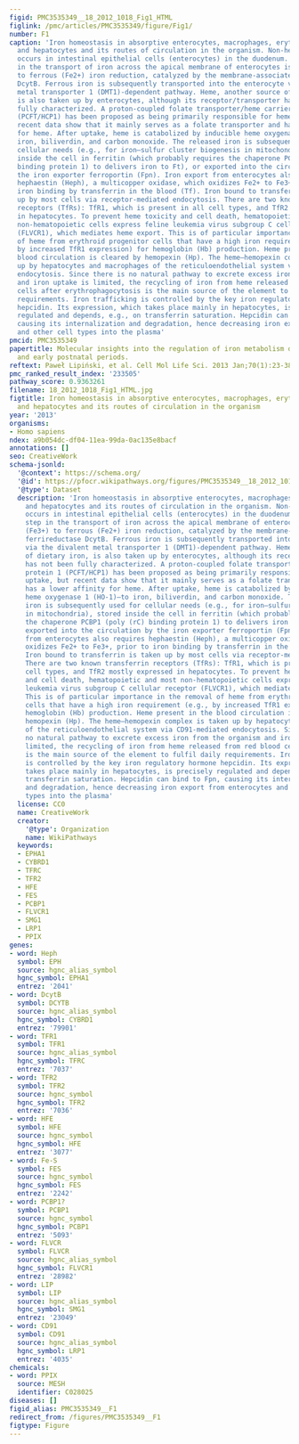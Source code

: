 ```yaml
---
figid: PMC3535349__18_2012_1018_Fig1_HTML
figlink: /pmc/articles/PMC3535349/figure/Fig1/
number: F1
caption: 'Iron homeostasis in absorptive enterocytes, macrophages, erythroblasts,
  and hepatocytes and its routes of circulation in the organism. Non-heme iron absorption
  occurs in intestinal epithelial cells (enterocytes) in the duodenum. The first step
  in the transport of iron across the apical membrane of enterocytes is ferric (Fe3+)
  to ferrous (Fe2+) iron reduction, catalyzed by the membrane-associated ferrireductase
  DcytB. Ferrous iron is subsequently transported into the enterocyte via the divalent
  metal transporter 1 (DMT1)-dependent pathway. Heme, another source of dietary iron,
  is also taken up by enterocytes, although its receptor/transporter has not been
  fully characterized. A proton-coupled folate transporter/heme carrier protein 1
  (PCFT/HCP1) has been proposed as being primarily responsible for heme uptake, but
  recent data show that it mainly serves as a folate transporter and has a lower affinity
  for heme. After uptake, heme is catabolized by inducible heme oxygenase 1 (HO-1)—to
  iron, biliverdin, and carbon monoxide. The released iron is subsequently used for
  cellular needs (e.g., for iron–sulfur cluster biogenesis in mitochondria), stored
  inside the cell in ferritin (which probably requires the chaperone PCBP1 (poly (rC)
  binding protein 1) to delivers iron to Ft), or exported into the circulation by
  the iron exporter ferroportin (Fpn). Iron export from enterocytes also requires
  hephaestin (Heph), a multicopper oxidase, which oxidizes Fe2+ to Fe3+, prior to
  iron binding by transferrin in the blood (Tf). Iron bound to transferrin is taken
  up by most cells via receptor-mediated endocytosis. There are two known transferrin
  receptors (TfRs): TfR1, which is present in all cell types, and TfR2 mostly expressed
  in hepatocytes. To prevent heme toxicity and cell death, hematopoietic and most
  non-hematopoietic cells express feline leukemia virus subgroup C cellular receptor
  (FLVCR1), which mediates heme export. This is of particular importance in the removal
  of heme from erythroid progenitor cells that have a high iron requirement (e.g.,
  by increased TfR1 expression) for hemoglobin (Hb) production. Heme present in the
  blood circulation is cleared by hemopexin (Hp). The heme–hemopexin complex is taken
  up by hepatocytes and macrophages of the reticuloendothelial system via CD91-mediated
  endocytosis. Since there is no natural pathway to excrete excess iron from the organism
  and iron uptake is limited, the recycling of iron from heme released from red blood
  cells after erythrophagocytosis is the main source of the element to fulfil daily
  requirements. Iron trafficking is controlled by the key iron regulatory hormone
  hepcidin. Its expression, which takes place mainly in hepatocytes, is precisely
  regulated and depends, e.g., on transferrin saturation. Hepcidin can bind to Fpn,
  causing its internalization and degradation, hence decreasing iron export from enterocytes
  and other cell types into the plasma'
pmcid: PMC3535349
papertitle: Molecular insights into the regulation of iron metabolism during the prenatal
  and early postnatal periods.
reftext: Paweł Lipiński, et al. Cell Mol Life Sci. 2013 Jan;70(1):23-38.
pmc_ranked_result_index: '233505'
pathway_score: 0.9363261
filename: 18_2012_1018_Fig1_HTML.jpg
figtitle: Iron homeostasis in absorptive enterocytes, macrophages, erythroblasts,
  and hepatocytes and its routes of circulation in the organism
year: '2013'
organisms:
- Homo sapiens
ndex: a9b054dc-df04-11ea-99da-0ac135e8bacf
annotations: []
seo: CreativeWork
schema-jsonld:
  '@context': https://schema.org/
  '@id': https://pfocr.wikipathways.org/figures/PMC3535349__18_2012_1018_Fig1_HTML.html
  '@type': Dataset
  description: 'Iron homeostasis in absorptive enterocytes, macrophages, erythroblasts,
    and hepatocytes and its routes of circulation in the organism. Non-heme iron absorption
    occurs in intestinal epithelial cells (enterocytes) in the duodenum. The first
    step in the transport of iron across the apical membrane of enterocytes is ferric
    (Fe3+) to ferrous (Fe2+) iron reduction, catalyzed by the membrane-associated
    ferrireductase DcytB. Ferrous iron is subsequently transported into the enterocyte
    via the divalent metal transporter 1 (DMT1)-dependent pathway. Heme, another source
    of dietary iron, is also taken up by enterocytes, although its receptor/transporter
    has not been fully characterized. A proton-coupled folate transporter/heme carrier
    protein 1 (PCFT/HCP1) has been proposed as being primarily responsible for heme
    uptake, but recent data show that it mainly serves as a folate transporter and
    has a lower affinity for heme. After uptake, heme is catabolized by inducible
    heme oxygenase 1 (HO-1)—to iron, biliverdin, and carbon monoxide. The released
    iron is subsequently used for cellular needs (e.g., for iron–sulfur cluster biogenesis
    in mitochondria), stored inside the cell in ferritin (which probably requires
    the chaperone PCBP1 (poly (rC) binding protein 1) to delivers iron to Ft), or
    exported into the circulation by the iron exporter ferroportin (Fpn). Iron export
    from enterocytes also requires hephaestin (Heph), a multicopper oxidase, which
    oxidizes Fe2+ to Fe3+, prior to iron binding by transferrin in the blood (Tf).
    Iron bound to transferrin is taken up by most cells via receptor-mediated endocytosis.
    There are two known transferrin receptors (TfRs): TfR1, which is present in all
    cell types, and TfR2 mostly expressed in hepatocytes. To prevent heme toxicity
    and cell death, hematopoietic and most non-hematopoietic cells express feline
    leukemia virus subgroup C cellular receptor (FLVCR1), which mediates heme export.
    This is of particular importance in the removal of heme from erythroid progenitor
    cells that have a high iron requirement (e.g., by increased TfR1 expression) for
    hemoglobin (Hb) production. Heme present in the blood circulation is cleared by
    hemopexin (Hp). The heme–hemopexin complex is taken up by hepatocytes and macrophages
    of the reticuloendothelial system via CD91-mediated endocytosis. Since there is
    no natural pathway to excrete excess iron from the organism and iron uptake is
    limited, the recycling of iron from heme released from red blood cells after erythrophagocytosis
    is the main source of the element to fulfil daily requirements. Iron trafficking
    is controlled by the key iron regulatory hormone hepcidin. Its expression, which
    takes place mainly in hepatocytes, is precisely regulated and depends, e.g., on
    transferrin saturation. Hepcidin can bind to Fpn, causing its internalization
    and degradation, hence decreasing iron export from enterocytes and other cell
    types into the plasma'
  license: CC0
  name: CreativeWork
  creator:
    '@type': Organization
    name: WikiPathways
  keywords:
  - EPHA1
  - CYBRD1
  - TFRC
  - TFR2
  - HFE
  - FES
  - PCBP1
  - FLVCR1
  - SMG1
  - LRP1
  - PPIX
genes:
- word: Нeph
  symbol: EPH
  source: hgnc_alias_symbol
  hgnc_symbol: EPHA1
  entrez: '2041'
- word: DcytB
  symbol: DCYTB
  source: hgnc_alias_symbol
  hgnc_symbol: CYBRD1
  entrez: '79901'
- word: TFR1
  symbol: TFR1
  source: hgnc_alias_symbol
  hgnc_symbol: TFRC
  entrez: '7037'
- word: TFR2
  symbol: TFR2
  source: hgnc_symbol
  hgnc_symbol: TFR2
  entrez: '7036'
- word: HFE
  symbol: HFE
  source: hgnc_symbol
  hgnc_symbol: HFE
  entrez: '3077'
- word: Fe-S
  symbol: FES
  source: hgnc_symbol
  hgnc_symbol: FES
  entrez: '2242'
- word: PCBP1?
  symbol: PCBP1
  source: hgnc_symbol
  hgnc_symbol: PCBP1
  entrez: '5093'
- word: FLVCR
  symbol: FLVCR
  source: hgnc_alias_symbol
  hgnc_symbol: FLVCR1
  entrez: '28982'
- word: LIP
  symbol: LIP
  source: hgnc_alias_symbol
  hgnc_symbol: SMG1
  entrez: '23049'
- word: CD91
  symbol: CD91
  source: hgnc_alias_symbol
  hgnc_symbol: LRP1
  entrez: '4035'
chemicals:
- word: PPIX
  source: MESH
  identifier: C028025
diseases: []
figid_alias: PMC3535349__F1
redirect_from: /figures/PMC3535349__F1
figtype: Figure
---
```

